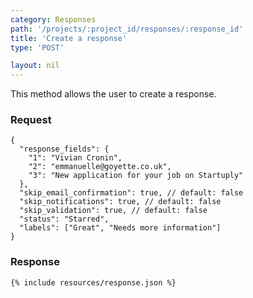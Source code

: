 ```yaml
---
category: Responses
path: '/projects/:project_id/responses/:response_id'
title: 'Create a response'
type: 'POST'

layout: nil
---
```


This method allows the user to create a response.

### Request
```
{
  "response_fields": {
    "1": "Vivian Cronin",
    "2": "emmanuelle@goyette.co.uk",
    "3": "New application for your job on Startuply"
  },
  "skip_email_confirmation": true, // default: false
  "skip_notifications": true, // default: false
  "skip_validation": true, // default: false
  "status": "Starred",
  "labels": ["Great", "Needs more information"]
}
```

### Response

```{% include resources/response.json %}```
